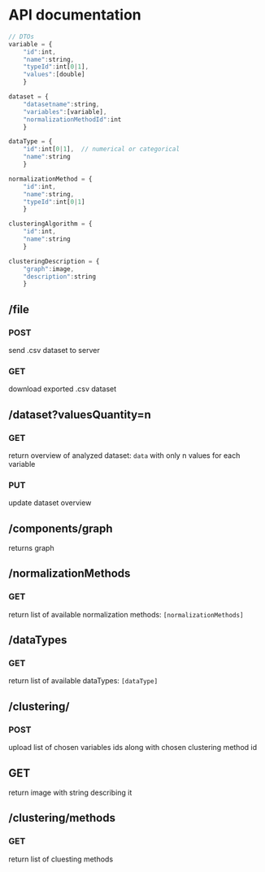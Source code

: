 # API documentation


```js
// DTOs
variable = {
    "id":int,
    "name":string,
    "typeId":int[0|1],
    "values":[double]
    }

dataset = {
    "datasetname":string,
    "variables":[variable],
    "normalizationMethodId":int
    }

dataType = {
    "id":int[0|1],  // numerical or categorical
    "name":string
    }

normalizationMethod = {
    "id":int,
    "name":string,
    "typeId":int[0|1]
    }

clusteringAlgorithm = {
    "id":int,
    "name":string
    }

clusteringDescription = {
    "graph":image,
    "description":string
    }
```



## /file

### POST
send .csv dataset to server

### GET
download exported .csv dataset


## /dataset?valuesQuantity=n

### GET
return overview of analyzed dataset: `data` with only n values for each variable

### PUT
update dataset overview



## /components/graph
returns graph



## /normalizationMethods

### GET
return list of available normalization methods: `[normalizationMethods]`



## /dataTypes

### GET
return list of available dataTypes: `[dataType]`



## /clustering/

### POST
upload list of chosen variables ids along with chosen clustering method id

## GET
return image with string describing it


## /clustering/methods

### GET
return list of cluesting methods